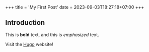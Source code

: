 +++
title = 'My First Post'
date = 2023-09-03T18:27:18+07:00
+++

## Introduction

This is **bold** text, and this is *emphasized* text.

Visit the [Hugo](https://gohugo.io) website!